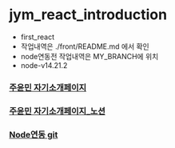 # jym_react_introduction
* first_react 
* 작업내역은 ./front/README.md 에서 확인
* node연동전 작업내역은 MY_BRANCH에 위치
* node-v14.21.2

### [주윤민 자기소개페이지](http://goaxhfl0109.cafe24app.com/)
### [주윤민 자기소개페이지_노션](https://www.notion.so/_-a36062b32e104781b1ee4674b0589f4e?pvs=4)
### [Node연동 git](https://github.com/juyoonmin/cafe24_node)